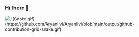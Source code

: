 ### Hi there 👋
<a href="">
  <img align="centre" src="https://github-readme-stats.vercel.app/api?username=aryanlivi&hide=issues,contribs&count_private=true&show_icons=true&title_color=007bff&text_color=e7e7e7&icon_color=007bff&bg_color=171c28" />
<a/>
![Snake gif](https://github.com/Aryanlivi/Aryanlivi/blob/main/output/github-contribution-grid-snake.gif)
<!--

**Aryanlivi/Aryanlivi** is a ✨ _special_ ✨ repository because its `README.md` (this file) appears on your GitHub profile.


Here are some ideas to get you started:

- 🔭 I’m currently working on ...
- 🌱 I’m currently learning ...
- 👯 I’m looking to collaborate on ...
- 🤔 I’m looking for help with ...
- 💬 Ask me about ...
- 📫 How to reach me: ...
- 😄 Pronouns: ...
- ⚡ Fun fact: ...
-->
